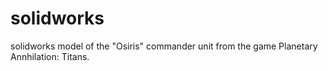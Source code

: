 # solidworks
solidworks model of the "Osiris" commander unit from the game Planetary Annhilation: Titans.
